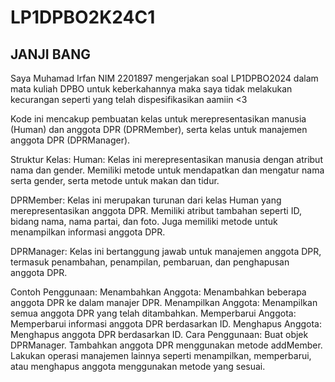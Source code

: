 # LP1DPBO2K24C1


## JANJI BANG
Saya Muhamad Irfan NIM 2201897 mengerjakan soal LP1DPBO2024 dalam mata kuliah DPBO untuk keberkahannya maka saya tidak melakukan kecurangan seperti yang telah dispesifikasikan aamiin <3


 Kode ini mencakup pembuatan kelas untuk merepresentasikan manusia (Human) dan anggota DPR (DPRMember), serta kelas untuk manajemen anggota DPR (DPRManager).

Struktur Kelas:
Human: Kelas ini merepresentasikan manusia dengan atribut nama dan gender. Memiliki metode untuk mendapatkan dan mengatur nama serta gender, serta metode untuk makan dan tidur.

DPRMember: Kelas ini merupakan turunan dari kelas Human yang merepresentasikan anggota DPR. Memiliki atribut tambahan seperti ID, bidang nama, nama partai, dan foto. Juga memiliki metode untuk menampilkan informasi anggota DPR.

DPRManager: Kelas ini bertanggung jawab untuk manajemen anggota DPR, termasuk penambahan, penampilan, pembaruan, dan penghapusan anggota DPR.

Contoh Penggunaan:
Menambahkan Anggota: Menambahkan beberapa anggota DPR ke dalam manajer DPR.
Menampilkan Anggota: Menampilkan semua anggota DPR yang telah ditambahkan.
Memperbarui Anggota: Memperbarui informasi anggota DPR berdasarkan ID.
Menghapus Anggota: Menghapus anggota DPR berdasarkan ID.
Cara Penggunaan:
Buat objek DPRManager.
Tambahkan anggota DPR menggunakan metode addMember.
Lakukan operasi manajemen lainnya seperti menampilkan, memperbarui, atau menghapus anggota menggunakan metode yang sesuai.
